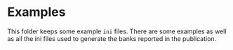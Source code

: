 # Examples

This folder keeps some example `ini` files.
There are some examples as well as all the ini files used to generate the banks reported in the publication.


